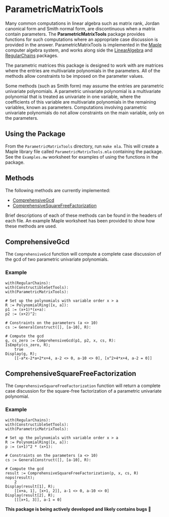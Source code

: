 # ParametricMatrixTools
Many common computations in linear algebra such as matrix rank, Jordan canonical form and Smith normal form, are discontinuous when a matrix contain parameters. The __ParametricMatrixTools__ package provides functions for such computations where an appropriate case discussion is provided in the answer. ParametricMatrixTools is implemented in the  [Maple](http://www.maplesoft.com/products/maple/) computer algebra system, and works along side the [LinearAlgebra](http://www.maplesoft.com/support/help/Maple/view.aspx?path=LinearAlgebra) and [RegularChains](http://regularchains.org/) packages.

The parametric matrices this package is designed to work with are matrices where the entries are multivariate polynomials in the parameters. All of the methods allow constraints to be imposed on the parameter values.

 Some methods (such as Smith form) may assume the entries are parametric univariate polynomials. A parametric univariate polynomial is a multivariate polynomial that is treated as univariate in one variable, where the coefficients of this variable are multivariate polynomials in the remaining variables, known as parameters. Computations involving parametric univariate polynomials do not allow constraints on the main variable, only on the parameters.

## Using the Package
From the `ParametricMatrixTools` directory, run `make mla`. This will create a Maple library file called `ParametricMatrixTools.mla` containing the package. See the `Examples.mw` worksheet for examples of using the functions in the package.

## Methods
The following methods are currently implemented:

- [ComprehensiveGcd](#comprehensivegcd)
- [ComprehensiveSquareFreeFactorization](#comprehensivesquarefreefactorization)

Brief descriptions of each of these methods can be found in the headers of each file. An example Maple worksheet has been provided to show how these methods are used.

## ComprehensiveGcd
The `ComprehensiveGcd` function will compute a complete case discussion of the gcd of two parametric univariate polynomials.

### Example
```
with(RegularChains):
with(ConstructibleSetTools):
with(ParametricMatrixTools):

# Set up the polynomials with variable order x > a
R := PolynomialRing([x, a]):
p1 := (x+1)*(x+a):
p2 := (x+2)^2:

# Constraints on the parameters (a <> 10)
cs := GeneralConstruct([], [a-10], R):

# Compute the gcd
g, cs_zero := ComprehensiveGcd(p1, p2, x, cs, R):
IsEmpty(cs_zero, R);
    true
Display(g, R);
    [[-a*x-2*a+2*x+4, a-2 <> 0, a-10 <> 0], [x^2+4*x+4, a-2 = 0]]
```

## ComprehensiveSquareFreeFactorization
The `ComprehensiveSquareFreeFactorization` function will return a complete case discussion for the square-free factorization of a parametric univariate polynomial.

### Example
```
with(RegularChains):
with(ConstructibleSetTools):
with(ParametricMatrixTools):

# Set up the polynomials with variable order x > a
R := PolynomialRing([x, a]):
p := (x+1)^2 * (x+1):

# Constraints on the parameters (a <> 10)
cs := GeneralConstruct([], [a-10], R):

# Compute the gcd
result := ComprehensiveSquareFreeFactorization(p, x, cs, R)
nops(result);
    2
Display(result[1], R);
    [[x+a, 1], [x+1, 2]], a-1 <> 0, a-10 <> 0]
Display(result[2], R);
    [[[x+1, 3]], a-1 = 0]
```

__This package is being actively developed and likely contains bugs :bug:__
